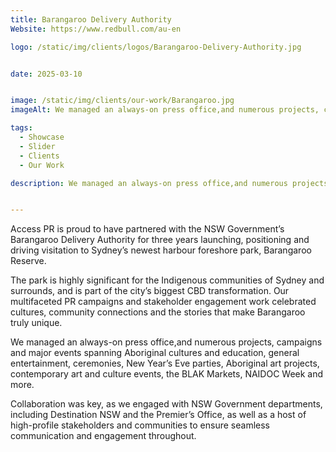 ```yaml
---
title: Barangaroo Delivery Authority
Website: https://www.redbull.com/au-en

logo: /static/img/clients/logos/Barangaroo-Delivery-Authority.jpg


date: 2025-03-10


image: /static/img/clients/our-work/Barangaroo.jpg
imageAlt: We managed an always-on press office,and numerous projects, campaigns and major events spanning Aboriginal cultures and education, general entertainment, ceremonies, New Year’s Eve parties, Aboriginal art projects, contemporary art and culture events, the BLAK Markets, NAIDOC Week and more.

tags:
  - Showcase
  - Slider
  - Clients
  - Our Work

description: We managed an always-on press office,and numerous projects, campaigns and major events spanning Aboriginal cultures and education, general entertainment, ceremonies, New Year’s Eve parties, Aboriginal art projects, contemporary art and culture events, the BLAK Markets, NAIDOC Week and more.


---
```

Access PR is proud to have partnered with the NSW Government’s Barangaroo Delivery Authority for three years launching, positioning and driving visitation to Sydney’s newest harbour foreshore park, Barangaroo Reserve.

The park is highly significant for the Indigenous communities of Sydney and surrounds, and is part of the city’s biggest CBD transformation. Our multifaceted PR campaigns and stakeholder engagement work celebrated cultures, community connections and the stories that make Barangaroo truly unique.

We managed an always-on press office,and numerous projects, campaigns and major events spanning Aboriginal cultures and education, general entertainment, ceremonies, New Year’s Eve parties, Aboriginal art projects, contemporary art and culture events, the BLAK Markets, NAIDOC Week and more.

Collaboration was key, as we engaged with NSW Government departments, including Destination NSW and the Premier’s Office, as well as a host of high-profile stakeholders and communities to ensure seamless communication and engagement throughout.






